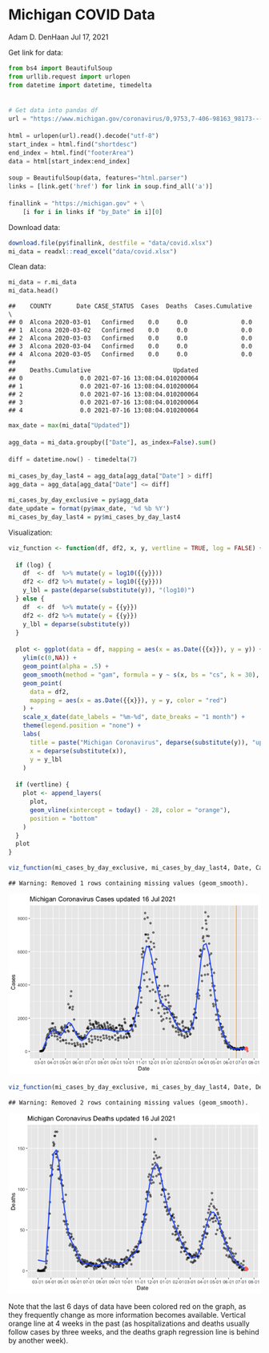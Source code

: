 Michigan COVID Data
================
Adam D. DenHaan
Jul 17, 2021

Get link for data:

``` python
from bs4 import BeautifulSoup
from urllib.request import urlopen
from datetime import datetime, timedelta


# Get data into pandas df
url = "https://www.michigan.gov/coronavirus/0,9753,7-406-98163_98173---,00.html"

html = urlopen(url).read().decode("utf-8")
start_index = html.find("shortdesc")
end_index = html.find("footerArea")
data = html[start_index:end_index]

soup = BeautifulSoup(data, features="html.parser")
links = [link.get('href') for link in soup.find_all('a')]

finallink = "https://michigan.gov" + \
    [i for i in links if "by_Date" in i][0]
```

Download data:

``` r
download.file(py$finallink, destfile = "data/covid.xlsx")
mi_data = readxl::read_excel("data/covid.xlsx")
```

Clean data:

``` python
mi_data = r.mi_data
mi_data.head()
```

    ##    COUNTY       Date CASE_STATUS  Cases  Deaths  Cases.Cumulative  \
    ## 0  Alcona 2020-03-01   Confirmed    0.0     0.0               0.0   
    ## 1  Alcona 2020-03-02   Confirmed    0.0     0.0               0.0   
    ## 2  Alcona 2020-03-03   Confirmed    0.0     0.0               0.0   
    ## 3  Alcona 2020-03-04   Confirmed    0.0     0.0               0.0   
    ## 4  Alcona 2020-03-05   Confirmed    0.0     0.0               0.0   
    ## 
    ##    Deaths.Cumulative                       Updated  
    ## 0                0.0 2021-07-16 13:08:04.010200064  
    ## 1                0.0 2021-07-16 13:08:04.010200064  
    ## 2                0.0 2021-07-16 13:08:04.010200064  
    ## 3                0.0 2021-07-16 13:08:04.010200064  
    ## 4                0.0 2021-07-16 13:08:04.010200064

``` python
max_date = max(mi_data["Updated"])

agg_data = mi_data.groupby(["Date"], as_index=False).sum()

diff = datetime.now() - timedelta(7)
  
mi_cases_by_day_last4 = agg_data[agg_data["Date"] > diff]
agg_data = agg_data[agg_data["Date"] <= diff]
```

``` r
mi_cases_by_day_exclusive = py$agg_data
date_update = format(py$max_date, '%d %b %Y')
mi_cases_by_day_last4 = py$mi_cases_by_day_last4
```

Visualization:

``` r
viz_function <- function(df, df2, x, y, vertline = TRUE, log = FALSE) {
  
  if (log) {
    df  <- df  %>% mutate(y = log10({{y}}))
    df2 <- df2 %>% mutate(y = log10({{y}}))
    y_lbl = paste(deparse(substitute(y)), "(log10)")
  } else {
    df  <- df  %>% mutate(y = {{y}})
    df2 <- df2 %>% mutate(y = {{y}})
    y_lbl = deparse(substitute(y))
  }
  
  plot <- ggplot(data = df, mapping = aes(x = as.Date({{x}}), y = y)) +
    ylim(c(0,NA)) +
    geom_point(alpha = .5) +
    geom_smooth(method = "gam", formula = y ~ s(x, bs = "cs", k = 30), se = FALSE) +
    geom_point(
      data = df2,
      mapping = aes(x = as.Date({{x}}), y = y, color = "red")
    ) +
    scale_x_date(date_labels = "%m-%d", date_breaks = "1 month") + 
    theme(legend.position = "none") +
    labs(
      title = paste("Michigan Coronavirus", deparse(substitute(y)), "updated", date_update),
      x = deparse(substitute(x)),
      y = y_lbl
    )
  
  if (vertline) {
    plot <- append_layers(
      plot,
      geom_vline(xintercept = today() - 28, color = "orange"),
      position = "bottom"
    )
  }
  plot
}
```

``` r
viz_function(mi_cases_by_day_exclusive, mi_cases_by_day_last4, Date, Cases)
```

    ## Warning: Removed 1 rows containing missing values (geom_smooth).

![](MiCorona_files/figure-gfm/viz-1.png)<!-- -->

``` r
viz_function(mi_cases_by_day_exclusive, mi_cases_by_day_last4, Date, Deaths, vertline = FALSE)
```

    ## Warning: Removed 2 rows containing missing values (geom_smooth).

![](MiCorona_files/figure-gfm/viz2-1.png)<!-- -->

Note that the last 6 days of data have been colored red on the graph, as
they frequently change as more information becomes available. Vertical
orange line at 4 weeks in the past (as hospitalizations and deaths
usually follow cases by three weeks, and the deaths graph regression
line is behind by another week).
